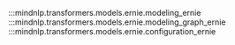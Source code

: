 :::mindnlp.transformers.models.ernie.modeling_ernie
:::mindnlp.transformers.models.ernie.modeling_graph_ernie
:::mindnlp.transformers.models.ernie.configuration_ernie
